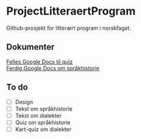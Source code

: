 # ProjectLitteraertProgram
Github-prosjekt for litterært program i norskfaget. 

## Dokumenter
[Felles Google Docs til quiz](https://docs.google.com/document/d/1k786bBGN7E99t4JQLBTRwmotQB2Qsu_IQl3b-e-nLrw/edit?usp=sharing)
<br>
[Ferdig Google Docs om språkhistorie](https://docs.google.com/document/d/12GljvkvfWXZeozs0sqPwOhUSC2dBpbCTTGr1HZsNdlo/edit?usp=sharing)

## To do
- [ ] Design
- [ ] Tekst om språkhistorie
- [ ] Tekst om dialekter
- [ ] Quiz om språkhistorie
- [ ] Kart-quiz om dialekter
